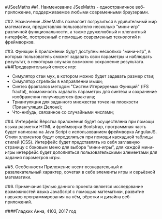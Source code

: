 #JSeeMaths
##1. Наименование
JSeeMaths - одностраничное веб-приложение, поддерживаемое любыми современными браузерами.

##2. Назначение
JSeeMaths позволяет погрузиться в удивительный мир математики, предоставляя пользователю несколько "мини-игр" различной функциональности, а также дружелюбный и элегантный интерфейс, построенный с помощью современных технологий и фреймворков.

##3. Функции
В приложении будут доступны несколько "мини-игр", в которых пользователь сможет задавать свои параметры и наблюдать результат, в некоторых случаях возможно сохранение результата.
###Предварительный список игр:
- Симулятор стаи мух, в котором можно будет задавать размер стаи;
- Симулятор стрельбы в направлении мыши;
- Синтез фракталов методом "Систем Итерируемых Функций" (IFS fractal), возможность задавать параметры для синтеза и сохранение изображения получившегося фрактала;
- Триангуляция для заданного множества точек на плоскости (Триангуляция Делоне);
- Что-нибудь, связанное со случайными числами;

##4. Интерфейс
Вёрстка приложения будет осуществлена при помощи языка разметки HTML и фреймворка Bootstrap, программная часть будет написана на Java Script с использованием фреймворка AngularJS. Стили элементов будут определяться при помощи каскадной таблицы стилей (CSS).
Интерфейс будет представлять из себя заглавную страницу с боковым меню для выбора "мини-игры", для каждой мини-игры интерфейс будет дополняться пользовательскими элементами для задания параметров игры. 

##5. Особенности
Приложение носит познавательный и развлекательный характер, сочетая в себе элементы игры и серьёзной математики. 

##6. Примечания
Целью данного проекта является исследование возможностей языка JavaScript с помощью математики, развитие навыков программирования на нём, вёрстки и дизайна веб-приложений. 

####Гладких Анна, 4103, 2017 год
